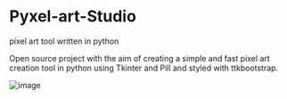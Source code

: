 # Pyxel-art-Studio
pixel art tool written in python


Open source project with the aim of creating a simple and fast pixel art creation tool in python using Tkinter and Pill and styled with ttkbootstrap.

![image](https://user-images.githubusercontent.com/86579760/229386104-25d66218-0eb0-461c-b973-a8fa3d8c5a81.png)
